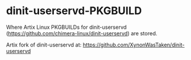 # dinit-userservd-PKGBUILD

Where Artix Linux PKGBUILDs for dinit-userservd (https://github.com/chimera-linux/dinit-userservd) are stored.

Artix fork of dinit-userservd at: https://github.com/XynonWasTaken/dinit-userservd
